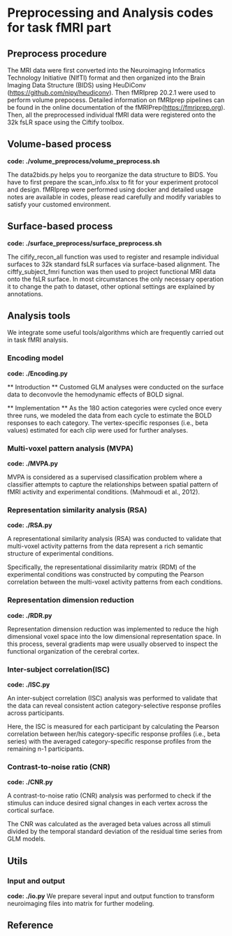 # Preprocessing and Analysis codes for task fMRI part
## Preprocess procedure
The MRI data were first converted into the Neuroimaging Informatics Technology Initiative (NIfTI) format and then organized into the Brain Imaging Data Structure (BIDS) using HeuDiConv (https://github.com/nipy/heudiconv). Then fMRIprep 20.2.1 were used to perform volume prepocess. Detailed information on fMRIprep pipelines can be found in the online documentation of the fMRIPrep(https://fmriprep.org). Then, all the preprocessed individual fMRI data were registered onto the 32k fsLR space using the Ciftify toolbox.

## Volume-based process
**code: ./volume_preprocess/volume_preprocess.sh**

The data2bids.py helps you to reorganize the data structure to BIDS. You have to first prepare the scan_info.xlsx to fit for your experiment protocol and design. 
fMRIprep were performed using docker and detailed usage notes are available in codes, please read carefully and modify variables to satisfy your customed environment.

## Surface-based process
**code: ./surface_preprocess/surface_preprocess.sh**

The cifify_recon_all function was used to register and resample individual surfaces to 32k standard fsLR surfaces via surface-based alignment. The ciftfy_subject_fmri function was then used to project functional MRI data onto the fsLR surface. 
In most circumstances the only necessary operation it to change the path to dataset, other optional settings are explained by annotations.

## Analysis tools
We integrate some useful tools/algorithms which are frequently carried out in task fMRI analysis. 

### Encoding model

**code: ./Encoding.py**

** Introduction **
Customed GLM analyses were conducted on the surface data to deconvovle the hemodynamic effects of BOLD signal. 

** Implementation **
As the 180 action categories were cycled once every three runs, we modeled the data from each cycle to estimate the BOLD responses to each category. The vertex-specific responses (i.e., beta values) estimated for each clip were used for further analyses.

### Multi-voxel pattern analysis (MVPA)

**code: ./MVPA.py**

MVPA is considered as a supervised classification problem where a classifier attempts to capture the relationships between spatial pattern of fMRI activity and experimental conditions. (Mahmoudi et al., 2012).

### Representation similarity analysis (RSA)

**code: ./RSA.py**

A representational similarity analysis (RSA) was conducted to validate that multi-voxel activity patterns from the data represent a rich semantic structure of experimental conditions. 

Specifically, the representational dissimilarity matrix (RDM) of the experimental conditions was constructed by computing the Pearson correlation between the multi-voxel activity patterns from each conditions. 

### Representation dimension reduction

**code: ./RDR.py**

Representation dimension reduction was implemented to reduce the high dimensional voxel space into the low dimensional representation space. In this process, several gradients map were usually observed to inspect the functional organization of the cerebral cortex.


### Inter-subject correlation(ISC)

**code: ./ISC.py**

An inter-subject correlation (ISC) analysis was performed to validate that the data can reveal consistent action category-selective response profiles across participants. 

Here, the ISC is measured for each participant by calculating the Pearson correlation between her/his category-specific response profiles (i.e., beta series) with the averaged category-specific response profiles from the remaining n-1 participants.

### Contrast-to-noise ratio (CNR)

**code: ./CNR.py**

A contrast-to-noise ratio (CNR) analysis was performed to check if the stimulus can induce desired signal changes in each vertex across the cortical surface. 

The CNR was calculated as the averaged beta values across all stimuli divided by the temporal standard deviation of the residual time series from GLM models. 

## Utils

### Input and output 

**code: ./io.py**
We prepare several input and output function to transform neuroimaging files into matrix for further modeling. 


## Reference


